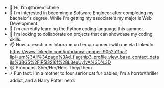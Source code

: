 - 👋 Hi, I’m @breemichelle
- 👀 I’m interested in becoming a Software Engineer after completing my bachelor's degree. While I'm getting my associate's my major is Web Development.
- 🌱 I’m currently learning the Python coding language this summer.
- 💞️ I’m looking to collaborate on projects that can showcase my coding skills.
- 📫 How to reach me: Inbox me on her or connect with me via LinkedIn: https://www.linkedin.com/in/brianna-cooper-9052a11ba?lipi=urn%3Ali%3Apage%3Ad_flagship3_profile_view_base_contact_details%3BG5%2FiP5l3SI6f%2BL3euUy1vA%3D%3D
- 😄 Pronouns: Sher/Her/Hers They/Them
- ⚡ Fun fact: I'm a mother to four senior cat fur babies, I'm a horror/thriller addict, and a Harry Potter nerd.

<!---
breemichelle/breemichelle is a ✨ special ✨ repository because its `README.md` (this file) appears on your GitHub profile.
You can click the Preview link to take a look at your changes.
--->
